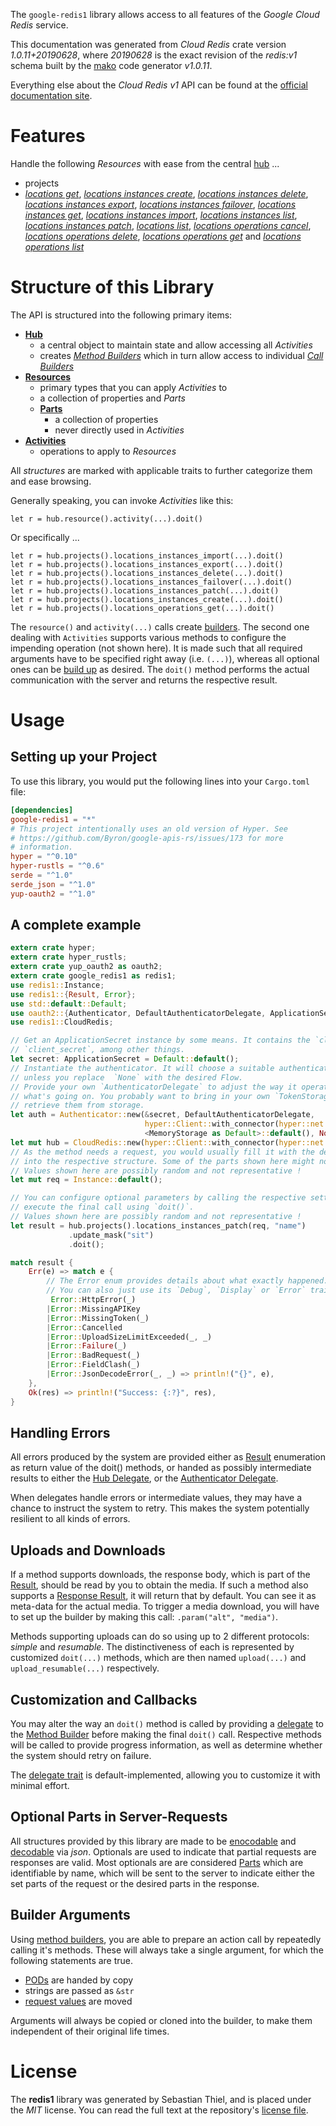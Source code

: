 <!---
DO NOT EDIT !
This file was generated automatically from 'src/mako/api/README.md.mako'
DO NOT EDIT !
-->
The `google-redis1` library allows access to all features of the *Google Cloud Redis* service.

This documentation was generated from *Cloud Redis* crate version *1.0.11+20190628*, where *20190628* is the exact revision of the *redis:v1* schema built by the [mako](http://www.makotemplates.org/) code generator *v1.0.11*.

Everything else about the *Cloud Redis* *v1* API can be found at the
[official documentation site](https://cloud.google.com/memorystore/docs/redis/).
# Features

Handle the following *Resources* with ease from the central [hub](https://docs.rs/google-redis1/1.0.11+20190628/google_redis1/struct.CloudRedis.html) ... 

* projects
 * [*locations get*](https://docs.rs/google-redis1/1.0.11+20190628/google_redis1/struct.ProjectLocationGetCall.html), [*locations instances create*](https://docs.rs/google-redis1/1.0.11+20190628/google_redis1/struct.ProjectLocationInstanceCreateCall.html), [*locations instances delete*](https://docs.rs/google-redis1/1.0.11+20190628/google_redis1/struct.ProjectLocationInstanceDeleteCall.html), [*locations instances export*](https://docs.rs/google-redis1/1.0.11+20190628/google_redis1/struct.ProjectLocationInstanceExportCall.html), [*locations instances failover*](https://docs.rs/google-redis1/1.0.11+20190628/google_redis1/struct.ProjectLocationInstanceFailoverCall.html), [*locations instances get*](https://docs.rs/google-redis1/1.0.11+20190628/google_redis1/struct.ProjectLocationInstanceGetCall.html), [*locations instances import*](https://docs.rs/google-redis1/1.0.11+20190628/google_redis1/struct.ProjectLocationInstanceImportCall.html), [*locations instances list*](https://docs.rs/google-redis1/1.0.11+20190628/google_redis1/struct.ProjectLocationInstanceListCall.html), [*locations instances patch*](https://docs.rs/google-redis1/1.0.11+20190628/google_redis1/struct.ProjectLocationInstancePatchCall.html), [*locations list*](https://docs.rs/google-redis1/1.0.11+20190628/google_redis1/struct.ProjectLocationListCall.html), [*locations operations cancel*](https://docs.rs/google-redis1/1.0.11+20190628/google_redis1/struct.ProjectLocationOperationCancelCall.html), [*locations operations delete*](https://docs.rs/google-redis1/1.0.11+20190628/google_redis1/struct.ProjectLocationOperationDeleteCall.html), [*locations operations get*](https://docs.rs/google-redis1/1.0.11+20190628/google_redis1/struct.ProjectLocationOperationGetCall.html) and [*locations operations list*](https://docs.rs/google-redis1/1.0.11+20190628/google_redis1/struct.ProjectLocationOperationListCall.html)




# Structure of this Library

The API is structured into the following primary items:

* **[Hub](https://docs.rs/google-redis1/1.0.11+20190628/google_redis1/struct.CloudRedis.html)**
    * a central object to maintain state and allow accessing all *Activities*
    * creates [*Method Builders*](https://docs.rs/google-redis1/1.0.11+20190628/google_redis1/trait.MethodsBuilder.html) which in turn
      allow access to individual [*Call Builders*](https://docs.rs/google-redis1/1.0.11+20190628/google_redis1/trait.CallBuilder.html)
* **[Resources](https://docs.rs/google-redis1/1.0.11+20190628/google_redis1/trait.Resource.html)**
    * primary types that you can apply *Activities* to
    * a collection of properties and *Parts*
    * **[Parts](https://docs.rs/google-redis1/1.0.11+20190628/google_redis1/trait.Part.html)**
        * a collection of properties
        * never directly used in *Activities*
* **[Activities](https://docs.rs/google-redis1/1.0.11+20190628/google_redis1/trait.CallBuilder.html)**
    * operations to apply to *Resources*

All *structures* are marked with applicable traits to further categorize them and ease browsing.

Generally speaking, you can invoke *Activities* like this:

```Rust,ignore
let r = hub.resource().activity(...).doit()
```

Or specifically ...

```ignore
let r = hub.projects().locations_instances_import(...).doit()
let r = hub.projects().locations_instances_export(...).doit()
let r = hub.projects().locations_instances_delete(...).doit()
let r = hub.projects().locations_instances_failover(...).doit()
let r = hub.projects().locations_instances_patch(...).doit()
let r = hub.projects().locations_instances_create(...).doit()
let r = hub.projects().locations_operations_get(...).doit()
```

The `resource()` and `activity(...)` calls create [builders][builder-pattern]. The second one dealing with `Activities` 
supports various methods to configure the impending operation (not shown here). It is made such that all required arguments have to be 
specified right away (i.e. `(...)`), whereas all optional ones can be [build up][builder-pattern] as desired.
The `doit()` method performs the actual communication with the server and returns the respective result.

# Usage

## Setting up your Project

To use this library, you would put the following lines into your `Cargo.toml` file:

```toml
[dependencies]
google-redis1 = "*"
# This project intentionally uses an old version of Hyper. See
# https://github.com/Byron/google-apis-rs/issues/173 for more
# information.
hyper = "^0.10"
hyper-rustls = "^0.6"
serde = "^1.0"
serde_json = "^1.0"
yup-oauth2 = "^1.0"
```

## A complete example

```Rust
extern crate hyper;
extern crate hyper_rustls;
extern crate yup_oauth2 as oauth2;
extern crate google_redis1 as redis1;
use redis1::Instance;
use redis1::{Result, Error};
use std::default::Default;
use oauth2::{Authenticator, DefaultAuthenticatorDelegate, ApplicationSecret, MemoryStorage};
use redis1::CloudRedis;

// Get an ApplicationSecret instance by some means. It contains the `client_id` and 
// `client_secret`, among other things.
let secret: ApplicationSecret = Default::default();
// Instantiate the authenticator. It will choose a suitable authentication flow for you, 
// unless you replace  `None` with the desired Flow.
// Provide your own `AuthenticatorDelegate` to adjust the way it operates and get feedback about 
// what's going on. You probably want to bring in your own `TokenStorage` to persist tokens and
// retrieve them from storage.
let auth = Authenticator::new(&secret, DefaultAuthenticatorDelegate,
                              hyper::Client::with_connector(hyper::net::HttpsConnector::new(hyper_rustls::TlsClient::new())),
                              <MemoryStorage as Default>::default(), None);
let mut hub = CloudRedis::new(hyper::Client::with_connector(hyper::net::HttpsConnector::new(hyper_rustls::TlsClient::new())), auth);
// As the method needs a request, you would usually fill it with the desired information
// into the respective structure. Some of the parts shown here might not be applicable !
// Values shown here are possibly random and not representative !
let mut req = Instance::default();

// You can configure optional parameters by calling the respective setters at will, and
// execute the final call using `doit()`.
// Values shown here are possibly random and not representative !
let result = hub.projects().locations_instances_patch(req, "name")
             .update_mask("sit")
             .doit();

match result {
    Err(e) => match e {
        // The Error enum provides details about what exactly happened.
        // You can also just use its `Debug`, `Display` or `Error` traits
         Error::HttpError(_)
        |Error::MissingAPIKey
        |Error::MissingToken(_)
        |Error::Cancelled
        |Error::UploadSizeLimitExceeded(_, _)
        |Error::Failure(_)
        |Error::BadRequest(_)
        |Error::FieldClash(_)
        |Error::JsonDecodeError(_, _) => println!("{}", e),
    },
    Ok(res) => println!("Success: {:?}", res),
}

```
## Handling Errors

All errors produced by the system are provided either as [Result](https://docs.rs/google-redis1/1.0.11+20190628/google_redis1/enum.Result.html) enumeration as return value of 
the doit() methods, or handed as possibly intermediate results to either the 
[Hub Delegate](https://docs.rs/google-redis1/1.0.11+20190628/google_redis1/trait.Delegate.html), or the [Authenticator Delegate](https://docs.rs/yup-oauth2/*/yup_oauth2/trait.AuthenticatorDelegate.html).

When delegates handle errors or intermediate values, they may have a chance to instruct the system to retry. This 
makes the system potentially resilient to all kinds of errors.

## Uploads and Downloads
If a method supports downloads, the response body, which is part of the [Result](https://docs.rs/google-redis1/1.0.11+20190628/google_redis1/enum.Result.html), should be
read by you to obtain the media.
If such a method also supports a [Response Result](https://docs.rs/google-redis1/1.0.11+20190628/google_redis1/trait.ResponseResult.html), it will return that by default.
You can see it as meta-data for the actual media. To trigger a media download, you will have to set up the builder by making
this call: `.param("alt", "media")`.

Methods supporting uploads can do so using up to 2 different protocols: 
*simple* and *resumable*. The distinctiveness of each is represented by customized 
`doit(...)` methods, which are then named `upload(...)` and `upload_resumable(...)` respectively.

## Customization and Callbacks

You may alter the way an `doit()` method is called by providing a [delegate](https://docs.rs/google-redis1/1.0.11+20190628/google_redis1/trait.Delegate.html) to the 
[Method Builder](https://docs.rs/google-redis1/1.0.11+20190628/google_redis1/trait.CallBuilder.html) before making the final `doit()` call. 
Respective methods will be called to provide progress information, as well as determine whether the system should 
retry on failure.

The [delegate trait](https://docs.rs/google-redis1/1.0.11+20190628/google_redis1/trait.Delegate.html) is default-implemented, allowing you to customize it with minimal effort.

## Optional Parts in Server-Requests

All structures provided by this library are made to be [enocodable](https://docs.rs/google-redis1/1.0.11+20190628/google_redis1/trait.RequestValue.html) and 
[decodable](https://docs.rs/google-redis1/1.0.11+20190628/google_redis1/trait.ResponseResult.html) via *json*. Optionals are used to indicate that partial requests are responses 
are valid.
Most optionals are are considered [Parts](https://docs.rs/google-redis1/1.0.11+20190628/google_redis1/trait.Part.html) which are identifiable by name, which will be sent to 
the server to indicate either the set parts of the request or the desired parts in the response.

## Builder Arguments

Using [method builders](https://docs.rs/google-redis1/1.0.11+20190628/google_redis1/trait.CallBuilder.html), you are able to prepare an action call by repeatedly calling it's methods.
These will always take a single argument, for which the following statements are true.

* [PODs][wiki-pod] are handed by copy
* strings are passed as `&str`
* [request values](https://docs.rs/google-redis1/1.0.11+20190628/google_redis1/trait.RequestValue.html) are moved

Arguments will always be copied or cloned into the builder, to make them independent of their original life times.

[wiki-pod]: http://en.wikipedia.org/wiki/Plain_old_data_structure
[builder-pattern]: http://en.wikipedia.org/wiki/Builder_pattern
[google-go-api]: https://github.com/google/google-api-go-client

# License
The **redis1** library was generated by Sebastian Thiel, and is placed 
under the *MIT* license.
You can read the full text at the repository's [license file][repo-license].

[repo-license]: https://github.com/Byron/google-apis-rsblob/master/LICENSE.md

